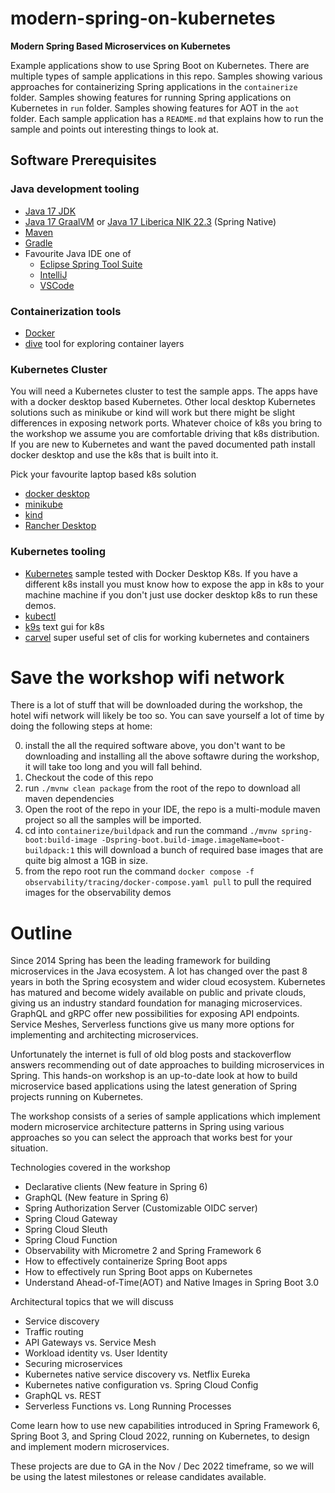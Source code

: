 # modern-spring-on-kubernetes

**Modern Spring Based Microservices on Kubernetes**

Example applications show to use Spring Boot on Kubernetes. There are multiple types
of sample applications in this repo. Samples showing various approaches for
containerizing Spring applications in the `containerize` folder.
Samples showing features for running Spring applications on Kubernetes in `run`
folder. Samples showing features for AOT in the `aot` folder. Each sample application has a `README.md` that explains how to run the
sample and points out interesting things to look at.

## Software Prerequisites

### Java development tooling 
* [Java 17 JDK](https://adoptium.net/)
* [Java 17 GraalVM](https://www.graalvm.org/22.3/docs/getting-started/) or [Java 17 Liberica NIK 22.3](https://bell-sw.com/pages/downloads/native-image-kit/#) (Spring Native)
* [Maven](https://maven.apache.org/index.html)
* [Gradle](https://gradle.org/)
* Favourite Java IDE one of
   * [Eclipse Spring Tool Suite](https://spring.io/tools) 
   * [IntelliJ](https://www.jetbrains.com/idea/download)
   * [VSCode](https://code.visualstudio.com/)

### Containerization tools
* [Docker](https://www.docker.com/products/docker-desktop)  
* [dive](https://github.com/wagoodman/dive) tool for exploring container layers

### Kubernetes Cluster 

You will need a Kubernetes cluster to test the sample apps. The apps have with a 
docker desktop based Kubernetes. Other local desktop Kubernetes solutions such as
minikube or kind will work but there might be slight differences in exposing 
network ports. Whatever choice of k8s you bring to the workshop we assume you 
are comfortable driving that k8s distribution. If you are new to Kubernetes 
and want the paved documented path install docker desktop and use the k8s that
is built into it.

Pick your favourite laptop based k8s solution
* [docker desktop](https://www.docker.com/products/docker-desktop/)
* [minikube](https://minikube.sigs.k8s.io/docs/start/)
* [kind](https://kind.sigs.k8s.io/)
* [Rancher Desktop](https://rancherdesktop.io/)

### Kubernetes tooling
* [Kubernetes](https://kubernetes.io/) sample tested with Docker Desktop K8s. If you have a different k8s install you must know how to expose the app in k8s to your machine machine if you don't just use docker desktop k8s to run these demos.
* [kubectl](https://code.visualstudio.com/)
* [k9s](https://github.com/derailed/k9s) text gui for k8s
* [carvel](https://carvel.dev/) super useful set of clis for working kubernetes and containers 

# Save the workshop wifi network 

There is a lot of stuff that will be downloaded during the workshop, the hotel wifi 
network will likely be too so. You can save yourself a lot of time by doing the 
following steps at home:

0. install the all the required software above, you don't want to be downloading and installing 
   all the above softawre during the workshop, it will take too long and you will fall behind.
1. Checkout the code of this repo 
2. run `./mvnw clean package` from the root of the repo to download all maven dependencies 
3. Open the root of the repo in your IDE, the repo is a multi-module maven project so all 
   the samples will be imported.
4. cd into  `containerize/buildpack` and run the command `./mvnw spring-boot:build-image -Dspring-boot.build-image.imageName=boot-buildpack:1` this will download a bunch of required base images that are quite big almost a 1GB in size.  
5. from the repo root run the command `docker compose -f observability/tracing/docker-compose.yaml pull` to pull the required images for the observability demos

# Outline 

Since 2014 Spring has been the leading framework for building microservices in
the Java ecosystem.  A lot has changed over the past 8 years in both the Spring 
ecosystem and wider cloud ecosystem. Kubernetes has matured and become widely
available on public and private clouds, giving us an industry standard 
foundation for managing microservices. GraphQL and gRPC offer new possibilities 
for exposing API endpoints. Service Meshes, Serverless functions give us many 
more options for implementing and architecting microservices.

Unfortunately the internet is full of old blog posts and stackoverflow answers 
recommending out of date approaches to building microservices in Spring. 
This hands-on workshop is an up-to-date look at how to build microservice 
based applications using the latest generation of Spring projects running 
on Kubernetes.

The workshop consists of a series of sample applications which implement modern
microservice architecture patterns in Spring using various approaches so you 
can select the approach that works best for your situation.

Technologies covered in the workshop

* Declarative clients (New feature in Spring 6)
* GraphQL (New feature in Spring 6)
* Spring Authorization Server (Customizable OIDC server)
* Spring Cloud Gateway
* Spring Cloud Sleuth
* Spring Cloud Function
* Observability with Micrometre 2 and Spring Framework 6
* How to effectively containerize Spring Boot apps
* How to effectively run Spring Boot apps on Kubernetes
* Understand Ahead-of-Time(AOT) and Native Images in Spring Boot 3.0

Architectural topics that we will discuss

* Service discovery
* Traffic routing
* API Gateways vs. Service Mesh
* Workload identity vs. User Identity
* Securing microservices
* Kubernetes native service discovery vs. Netflix Eureka
* Kubernetes native configuration  vs. Spring Cloud Config
* GraphQL vs. REST
* Serverless Functions vs. Long Running Processes

Come learn how to use new capabilities introduced in Spring Framework 6, 
Spring Boot 3, and Spring Cloud 2022, running on Kubernetes, to design and 
implement modern microservices. 

These projects are due to GA in the Nov / Dec
2022 timeframe, so we will be using the latest milestones or release candidates available.
